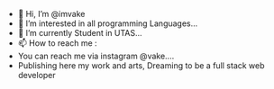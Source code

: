 - 👋 Hi, I’m @imvake
- 👀 I’m interested in all programming Languages...
- 🌱 I’m currently Student in UTAS...
- 📫 How to reach me :
- You can reach me via instagram @vake....
- Publishing here my work and arts, Dreaming to be a full stack web developer
 

<!---
imvake/imvake is a ✨ special ✨ repository because its `README.md` (this file) appears on your GitHub profile.
You can click the Preview link to take a look at your changes.
--->
